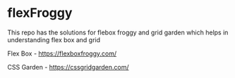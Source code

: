 # flexFroggy


This repo has the solutions for flebox froggy and grid garden which helps in understanding flex box and grid



Flex Box - https://flexboxfroggy.com/

CSS Garden - https://cssgridgarden.com/
